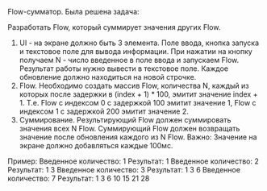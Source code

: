 Flow-сумматор.
Была решена задача:

Разработать Flow, который суммирует значения других Flow.
1. UI - на экране должно быть 3 элемента. Поле ввода, кнопка запуска и текстовое поле для вывода информации. При нажатии на кнопку получаем N - число введенное в поле ввода и запускаем Flow. Результат работы нужно вывести в текстовое поле. Каждое обновление должно находиться на новой строчке.
2. Flow. Необходимо создать массив Flow<Int>, количества N, каждый из которых после задержки в (index + 1) * 100, эмитит значение index + 1. Т.е. Flow с индексом 0 с задержкой 100 эмитит значение 1, Flow с индексом 1 с задержкой 200 эмитит значение 2.
3. Суммирование. Результирующий Flow должен суммировать значения всех N Flow. Суммирующий Flow должен возвращать значение после обновления каждого из N Flow.
Важно: Значение на экране должно добавляться каждые 100мс.

Пример:
Введенное количество: 1
Результат: 1
Введенное количество: 2
Результат: 1 3
Введенное количество: 3
Результат: 1 3 6
Введенное количество: 7
Результат: 1 3 6 10 15 21 28
